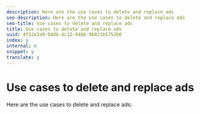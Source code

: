 ```yaml
---
description: Here are the use cases to delete and replace ads 
seo-description: Here are the use cases to delete and replace ads 
seo-title: Use cases to delete and replace ads
title: Use cases to delete and replace ads
uuid: 4f32e3a9-04d6-4c32-9486-9b821b575260
index: y
internal: n
snippet: y
translate: y
---
```


# Use cases to delete and replace ads

Here are the use cases to delete and replace ads:

